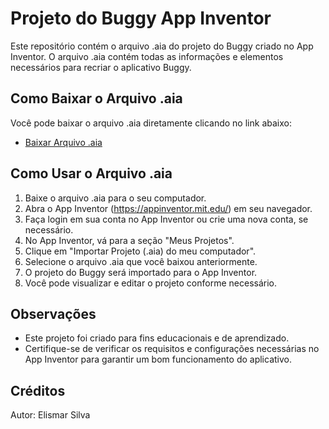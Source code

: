 
# Projeto do Buggy App Inventor

Este repositório contém o arquivo .aia do projeto do Buggy criado no App Inventor. O arquivo .aia contém todas as informações e elementos necessários para recriar o aplicativo Buggy.

## Como Baixar o Arquivo .aia

Você pode baixar o arquivo .aia diretamente clicando no link abaixo:

- [Baixar Arquivo .aia](Markdown )

## Como Usar o Arquivo .aia

1. Baixe o arquivo .aia para o seu computador.
2. Abra o App Inventor (https://appinventor.mit.edu/) em seu navegador.
3. Faça login em sua conta no App Inventor ou crie uma nova conta, se necessário.
4. No App Inventor, vá para a seção "Meus Projetos".
5. Clique em "Importar Projeto (.aia) do meu computador".
6. Selecione o arquivo .aia que você baixou anteriormente.
7. O projeto do Buggy será importado para o App Inventor.
8. Você pode visualizar e editar o projeto conforme necessário.

## Observações

- Este projeto foi criado para fins educacionais e de aprendizado.
- Certifique-se de verificar os requisitos e configurações necessárias no App Inventor para garantir um bom funcionamento do aplicativo.

## Créditos

Autor: Elismar Silva


